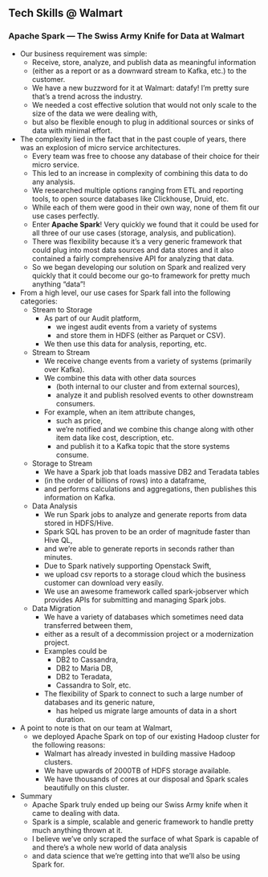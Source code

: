 ## Tech Skills @ Walmart
### Apache Spark — The Swiss Army Knife for Data at Walmart
- Our business requirement was simple: 
    - Receive, store, analyze, and publish data as meaningful information 
    - (either as a report or as a downward stream to Kafka, etc.) to the customer. 
    - We have a new buzzword for it at Walmart: datafy! I’m pretty sure that’s a trend across the industry. 
    - We needed a cost effective solution that would not only scale to the size of the data we were dealing with, 
    - but also be flexible enough to plug in additional sources or sinks of data with minimal effort.
- The complexity lied in the fact that in the past couple of years, there was an explosion of micro service architectures. 
    - Every team was free to choose any database of their choice for their micro service. 
    - This led to an increase in complexity of combining this data to do any analysis. 
    - We researched multiple options ranging from ETL and reporting tools, to open source databases like Clickhouse, Druid, etc. 
    - While each of them were good in their own way, none of them fit our use cases perfectly. 
    - Enter **Apache Spark**! Very quickly we found that it could be used for all three of our use cases (storage, analysis, and publication). 
    - There was flexibility because it’s a very generic framework that could plug into most data sources and data stores and it also contained a fairly comprehensive API for analyzing that data. 
    - So we began developing our solution on Spark and realized very quickly that it could become our go-to framework for pretty much anything “data”!
- From a high level, our use cases for Spark fall into the following categories:
    - Stream to Storage
        - As part of our Audit platform, 
            - we ingest audit events from a variety of systems 
            - and store them in HDFS (either as Parquet or CSV). 
        - We then use this data for analysis, reporting, etc.
    - Stream to Stream
        - We receive change events from a variety of systems (primarily over Kafka). 
        - We combine this data with other data sources 
            - (both internal to our cluster and from external sources), 
            - analyze it and publish resolved events to other downstream consumers. 
        - For example, when an item attribute changes, 
            - such as price, 
            - we’re notified and we combine this change along with other item data like cost, description, etc. 
            - and publish it to a Kafka topic that the store systems consume.
    - Storage to Stream
        - We have a Spark job that loads massive DB2 and Teradata tables 
        - (in the order of billions of rows) into a dataframe, 
        - and performs calculations and aggregations, then publishes this information on Kafka.  
    - Data Analysis
        - We run Spark jobs to analyze and generate reports from data stored in HDFS/Hive. 
        - Spark SQL has proven to be an order of magnitude faster than Hive QL, 
        - and we’re able to generate reports in seconds rather than minutes. 
        - Due to Spark natively supporting Openstack Swift, 
        - we upload csv reports to a storage cloud which the business customer can download very easily. 
        - We use an awesome framework called spark-jobserver which provides APIs for submitting and managing Spark jobs.
    - Data Migration
        - We have a variety of databases which sometimes need data transferred between them,
        - either as a result of a decommission project or a modernization project. 
        - Examples could be 
            - DB2 to Cassandra, 
            - DB2 to Maria DB, 
            - DB2 to Teradata, 
            - Cassandra to Solr, etc. 
         - The flexibility of Spark to connect to such a large number of databases and its generic nature, 
            - has helped us migrate large amounts of data in a short duration. 
- A point to note is that on our team at Walmart, 
    - we deployed Apache Spark on top of our existing Hadoop cluster for the following reasons:
        - Walmart has already invested in building massive Hadoop clusters.
        - We have upwards of 2000TB of HDFS storage available.
        - We have thousands of cores at our disposal and Spark scales beautifully on this cluster.  
- Summary
    - Apache Spark truly ended up being our Swiss Army knife when it came to dealing with data.
    - Spark is a simple, scalable and generic framework to handle pretty much anything thrown at it. 
    - I believe we’ve only scraped the surface of what Spark is capable of and there’s a whole new world of data analysis 
    - and data science that we’re getting into that we’ll also be using Spark for. 
    
                                          